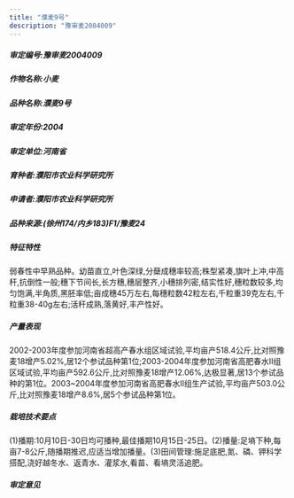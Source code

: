 ```yaml
---
title: "濮麦9号"
description: "豫审麦2004009"
---
```

##### 审定编号:豫审麦2004009

##### 作物名称:小麦

##### 品种名称:濮麦9号

##### 审定年份:2004

##### 审定单位:河南省

##### 育种者:濮阳市农业科学研究所

##### 申请者:濮阳市农业科学研究所

##### 品种来源:(徐州174/内乡183)F1/豫麦24

##### 特征特性
弱春性中早熟品种。幼苗直立,叶色深绿,分蘖成穗率较高;株型紧凑,旗叶上冲,中高秆,抗倒性一般;穗下节间长,长方穗,穗层整齐,小穗排列密,结实性好,穗粒数较多,均匀饱满,半角质,黑胚率低;亩成穗45万左右,每穗粒数42粒左右,千粒重39克左右,千粒重38-40g左右;活秆成熟,落黄好,丰产性好。

##### 产量表现
2002-2003年度参加河南省超高产春水组区域试验,平均亩产518.4公斤,比对照豫麦18增产5.02%,居12个参试品种第1位;2003-2004年度参加河南省高肥春水Ⅱ组区域试验,平均亩产592.6公斤,比对照豫麦18增产12.06%,达极显著,居13个参试品种的第1位。2003~2004年度参加河南省高肥春水Ⅱ组生产试验,平均亩产503.0公斤,比对照豫麦18增产8.6%,居5个参试品种第1位。

##### 栽培技术要点
(1)播期:10月10日-30日均可播种,最佳播期10月15日-25日。(2)播量:足墒下种,每亩7-8公斤,随播期推迟,应适当增加播量。(3)田间管理:施足底肥,氮、磷、钾科学搭配,浇好越冬水、返青水、灌浆水,看苗、看墒灵活追肥。

##### 审定意见

